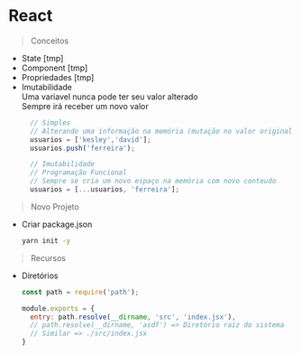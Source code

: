 # React

> Conceitos  

- State [tmp]
- Component [tmp]
- Propriedades [tmp]
- Imutabilidade  
  Uma variavel nunca pode ter seu valor alterado  
  Sempre irá receber um novo valor
  ```jsx
    // Simples
    // Alterando uma informação na memória (mutação no valor original)
    usuarios = ['kesley','david'];
    usuarios.push('ferreira');

    // Imutabilidade
    // Programação Funcional
    // Sempre se cria um novo espaço na memória com novo conteudo
    usuarios = [...usuarios, 'ferreira'];
  ```

> Novo Projeto  

- Criar package.json
  ```bash
  yarn init -y
  ```

> Recursos  

- Diretórios
  ```jsx
  const path = require('path');

  module.exports = {
    entry: path.resolve(__dirname, 'src', 'index.jsx'),
    // path.resolve(__dirname, 'asdf') => Diretório raiz do sistema
    // Similar => ./src/index.jsx
  }
  ```
  